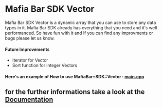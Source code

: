 # Mafia Bar SDK Vector
Mafia Bar SDK Vector is a dynamic array that you can use to store any data types in it.
Mafia Bar SDK already has everything that you need and it's well performanced.
So have fun with it and If you can find any improvments or bugs please let us know.
#### Future Improvements
- Iterator for Vector
- Sort function for integer Vectors

#### Here's an example of How to use MafiaBar::SDK::Vector : [main.cpp](https://github.com/MafiaBar/Mafia-Bar-SDK/blob/master/MBVector/main.cpp)

## for the further informations take a look at the [Documentation](https://mafia-bar.gitbook.io/mafia-bar-sdk/mafia-bar-vector)
